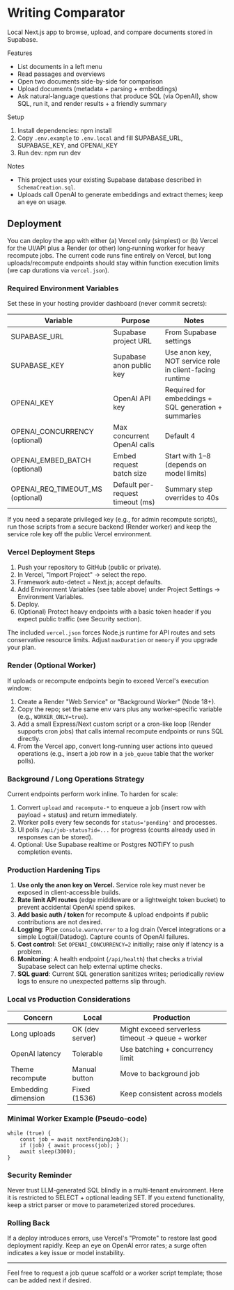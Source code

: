 # Writing Comparator

Local Next.js app to browse, upload, and compare documents stored in Supabase.

Features
- List documents in a left menu
- Read passages and overviews
- Open two documents side-by-side for comparison
- Upload documents (metadata + parsing + embeddings)
- Ask natural-language questions that produce SQL (via OpenAI), show SQL, run it, and render results + a friendly summary

Setup
1. Install dependencies: npm install
2. Copy `.env.example` to `.env.local` and fill SUPABASE_URL, SUPABASE_KEY, and OPENAI_KEY
3. Run dev: npm run dev

Notes
- This project uses your existing Supabase database described in `SchemaCreation.sql`.
- Uploads call OpenAI to generate embeddings and extract themes; keep an eye on usage.

## Deployment

You can deploy the app with either (a) Vercel only (simplest) or (b) Vercel for the UI/API plus a Render (or other) long‑running worker for heavy recompute jobs. The current code runs fine entirely on Vercel, but long uploads/recompute endpoints should stay within function execution limits (we cap durations via `vercel.json`).

### Required Environment Variables
Set these in your hosting provider dashboard (never commit secrets):

| Variable | Purpose | Notes |
|----------|---------|-------|
| SUPABASE_URL | Supabase project URL | From Supabase settings |
| SUPABASE_KEY | Supabase anon public key | Use anon key, NOT service role in client-facing runtime |
| OPENAI_KEY | OpenAI API key | Required for embeddings + SQL generation + summaries |
| OPENAI_CONCURRENCY (optional) | Max concurrent OpenAI calls | Default 4 |
| OPENAI_EMBED_BATCH (optional) | Embed request batch size | Start with 1–8 (depends on model limits) |
| OPENAI_REQ_TIMEOUT_MS (optional) | Default per-request timeout (ms) | Summary step overrides to 40s |

If you need a separate privileged key (e.g., for admin recompute scripts), run those scripts from a secure backend (Render worker) and keep the service role key off the public Vercel environment.

### Vercel Deployment Steps
1. Push your repository to GitHub (public or private).
2. In Vercel, "Import Project" → select the repo.
3. Framework auto-detect = Next.js; accept defaults.
4. Add Environment Variables (see table above) under Project Settings → Environment Variables.
5. Deploy.
6. (Optional) Protect heavy endpoints with a basic token header if you expect public traffic (see Security section).

The included `vercel.json` forces Node.js runtime for API routes and sets conservative resource limits. Adjust `maxDuration` or `memory` if you upgrade your plan.

### Render (Optional Worker)
If uploads or recompute endpoints begin to exceed Vercel's execution window:
1. Create a Render "Web Service" or "Background Worker" (Node 18+).
2. Copy the repo; set the same env vars plus any worker‑specific variable (e.g., `WORKER_ONLY=true`).
3. Add a small Express/Next custom script or a cron-like loop (Render supports cron jobs) that calls internal recompute endpoints or runs SQL directly.
4. From the Vercel app, convert long-running user actions into queued operations (e.g., insert a job row in a `job_queue` table that the worker polls).

### Background / Long Operations Strategy
Current endpoints perform work inline. To harden for scale:
1. Convert `upload` and `recompute-*` to enqueue a job (insert row with payload + status) and return immediately.
2. Worker polls every few seconds for `status='pending'` and processes.
3. UI polls `/api/job-status?id=...` for progress (counts already used in responses can be stored).
4. Optional: Use Supabase realtime or Postgres NOTIFY to push completion events.

### Production Hardening Tips
1. **Use only the anon key on Vercel.** Service role key must never be exposed in client-accessible builds.
2. **Rate limit API routes** (edge middleware or a lightweight token bucket) to prevent accidental OpenAI spend spikes.
3. **Add basic auth / token** for recompute & upload endpoints if public contributions are not desired.
4. **Logging**: Pipe `console.warn/error` to a log drain (Vercel integrations or a simple Logtail/Datadog). Capture counts of OpenAI failures.
5. **Cost control**: Set `OPENAI_CONCURRENCY=2` initially; raise only if latency is a problem.
6. **Monitoring**: A health endpoint (`/api/health`) that checks a trivial Supabase select can help external uptime checks.
7. **SQL guard**: Current SQL generation sanitizes writes; periodically review logs to ensure no unexpected patterns slip through.

### Local vs Production Considerations
| Concern | Local | Production |
|---------|-------|------------|
| Long uploads | OK (dev server) | Might exceed serverless timeout → queue + worker |
| OpenAI latency | Tolerable | Use batching + concurrency limit |
| Theme recompute | Manual button | Move to background job |
| Embedding dimension | Fixed (1536) | Keep consistent across models |

### Minimal Worker Example (Pseudo-code)
```
while (true) {
	const job = await nextPendingJob();
	if (job) { await process(job); }
	await sleep(3000);
}
```

### Security Reminder
Never trust LLM-generated SQL blindly in a multi-tenant environment. Here it is restricted to SELECT + optional leading SET. If you extend functionality, keep a strict parser or move to parameterized stored procedures.

### Rolling Back
If a deploy introduces errors, use Vercel's "Promote" to restore last good deployment rapidly. Keep an eye on OpenAI error rates; a surge often indicates a key issue or model instability.

---
Feel free to request a job queue scaffold or a worker script template; those can be added next if desired.
